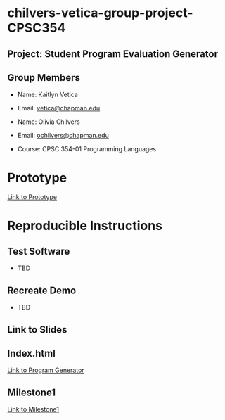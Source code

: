 # chilvers-vetica-group-project-CPSC354

## Project: Student Program Evaluation Generator

## Group Members

* Name: Kaitlyn Vetica
* Email: vetica@chapman.edu

* Name: Olivia Chilvers 
* Email: ochilvers@chapman.edu

* Course: CPSC 354-01 Programming Languages

# Prototype
[Link to Prototype](https://odchilvers.github.io/chilvers-vetica-group-project-CPSC354/prototype/index.html)

# Reproducible Instructions

## Test Software

* TBD

## Recreate Demo

* TBD

## Link to Slides

## Index.html
[Link to Program Generator](https://odchilvers.github.io/chilvers-vetica-group-project-CPSC354/design-blocks/index.html)

## Milestone1
[Link to Milestone1](https://odchilvers.github.io/chilvers-vetica-group-project-CPSC354/milestone1)


